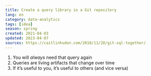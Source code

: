 ```yaml
---
title: Create a query library in a Git repository
lang: en
category: data-analytics
tags: [idea]
season: spring
created: 2021-04-03
updated: 2023-04-07
sources: https://caitlinhudon.com/2018/11/28/git-sql-together/
---
```


1.  You will *always* need that query again
2.  Queries are living artifacts that change over time
3.  If it’s useful to you, it’s useful to others (and vice versa)
